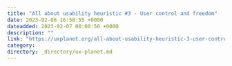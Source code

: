 ```yaml
---
title: "All about usability heuristic #3 - User control and freedom"
date: 2023-02-06 16:58:55 +0000
dateadded: 2023-02-07 00:00:56 +0000
description: ""
link: "https://uxplanet.org/all-about-usability-heuristic-3-user-control-and-freedom-42676447f972?source=rss----819cc2aaeee0---4"
category:
directory: _directory/ux-planet.md
---
```

